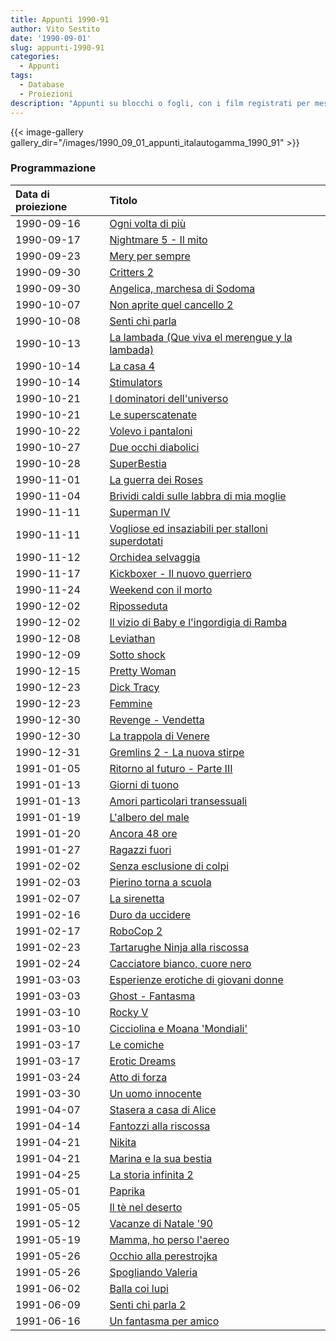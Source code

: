 ```yaml
---
title: Appunti 1990-91
author: Vito Sestito
date: '1990-09-01'
slug: appunti-1990-91
categories:
  - Appunti
tags:
  - Database
  - Proiezioni
description: "Appunti su blocchi o fogli, con i film registrati per mese. Riportano gli incassi dei film quando disponibili."
---
```

{{< image-gallery gallery_dir="/images/1990_09_01_appunti_italautogamma_1990_91" >}}

### Programmazione

|Data di proiezione |Titolo                                           |
|:------------------|:------------------------------------------------|
|1990-09-16         |[Ogni volta di più](https://www.imdb.com/title/tt7344680/)|
|1990-09-17         |[Nightmare 5 - Il mito](https://www.imdb.com/title/tt0097981/)|
|1990-09-23         |[Mery per sempre](https://www.imdb.com/title/tt0097870/)|
|1990-09-30         |[Critters 2](https://www.imdb.com/title/tt0094919/)|
|1990-09-30         |[Angelica, marchesa di Sodoma](https://www.imdb.com/title/tt1233204/)|
|1990-10-07         |[Non aprite quel cancello 2](https://www.imdb.com/title/tt0099636/)|
|1990-10-08         |[Senti chi parla](https://www.imdb.com/title/tt0097778/)|
|1990-10-13         |[La lambada (Que viva el merengue y la lambada)](https://www.imdb.com/title/tt0390408/)|
|1990-10-14         |[La casa 4](https://www.imdb.com/title/tt0096453/)|
|1990-10-14         |[Stimulators](https://www.imdb.com/title/tt0196119/)|
|1990-10-21         |[I dominatori dell'universo](https://www.imdb.com/title/tt0093507/)|
|1990-10-21         |[Le superscatenate](https://www.imdb.com/title/tt0098648/)|
|1990-10-22         |[Volevo i pantaloni](https://www.imdb.com/title/tt0100886/)|
|1990-10-27         |[Due occhi diabolici](https://www.imdb.com/title/tt0100827/)|
|1990-10-28         |[SuperBestia](https://www.imdb.com/title/tt0178841/)|
|1990-11-01         |[La guerra dei Roses](https://www.imdb.com/title/tt0098621/)|
|1990-11-04         |[Brividi caldi sulle labbra di mia moglie](https://www.imdb.com/title/tt0382029/)|
|1990-11-11         |[Superman IV](https://www.imdb.com/title/tt0094074/)|
|1990-11-11         |[Vogliose ed insaziabili per stalloni superdotati](https://www.imdb.com/title/tt0147245/)|
|1990-11-12         |[Orchidea selvaggia](https://www.imdb.com/title/tt0100934/)|
|1990-11-17         |[Kickboxer - Il nuovo guerriero](https://www.imdb.com/title/tt0097659/)|
|1990-11-24         |[Weekend con il morto](https://www.imdb.com/title/tt0098627/)|
|1990-12-02         |[Riposseduta](https://www.imdb.com/title/tt0100475/)|
|1990-12-02         |[Il vizio di Baby e l'ingordigia di Ramba](https://www.imdb.com/title/tt0216379/)|
|1990-12-08         |[Leviathan](https://www.imdb.com/title/tt0097737/)|
|1990-12-09         |[Sotto shock](https://www.imdb.com/title/tt0098320/)|
|1990-12-15         |[Pretty Woman](https://www.imdb.com/title/tt0100405/)|
|1990-12-23         |[Dick Tracy](https://www.imdb.com/title/tt0099422/)|
|1990-12-23         |[Femmine](https://www.imdb.com/title/tt15752988/)|
|1990-12-30         |[Revenge - Vendetta](https://www.imdb.com/title/tt0100485/)|
|1990-12-30         |[La trappola di Venere](https://www.imdb.com/title/tt0096372/)|
|1990-12-31         |[Gremlins 2 - La nuova stirpe](https://www.imdb.com/title/tt0099700/)|
|1991-01-05         |[Ritorno al futuro - Parte III](https://www.imdb.com/title/tt0099088/)|
|1991-01-13         |[Giorni di tuono](https://www.imdb.com/title/tt0099371/)|
|1991-01-13         |[Amori particolari transessuali](https://www.imdb.com/title/tt2321179/)|
|1991-01-19         |[L'albero del male](https://www.imdb.com/title/tt0099710/)|
|1991-01-20         |[Ancora 48 ore](https://www.imdb.com/title/tt0099044/)|
|1991-01-27         |[Ragazzi fuori](https://www.imdb.com/title/tt0100454/)|
|1991-02-02         |[Senza esclusione di colpi](https://www.imdb.com/title/tt0092675/)|
|1991-02-03         |[Pierino torna a scuola](https://www.imdb.com/title/tt0100365/)|
|1991-02-07         |[La sirenetta](https://www.imdb.com/title/tt0097757/)|
|1991-02-16         |[Duro da uccidere](https://www.imdb.com/title/tt0099739/)|
|1991-02-17         |[RoboCop 2](https://www.imdb.com/title/tt0100502/)|
|1991-02-23         |[Tartarughe Ninja alla riscossa](https://www.imdb.com/title/tt0100758/)|
|1991-02-24         |[Cacciatore bianco, cuore nero](https://www.imdb.com/title/tt0100928/)|
|1991-03-03         |[Esperienze erotiche di giovani donne](https://www.imdb.com/title/tt0068989/)|
|1991-03-03         |[Ghost - Fantasma](https://www.imdb.com/title/tt0099653/)|
|1991-03-10         |[Rocky V](https://www.imdb.com/title/tt0100507/) |
|1991-03-10         |[Cicciolina e Moana 'Mondiali'](https://www.imdb.com/title/tt0099267/)|
|1991-03-17         |[Le comiche](https://www.imdb.com/title/tt0099293/)|
|1991-03-17         |[Erotic Dreams](https://www.imdb.com/title/tt0129909/)|
|1991-03-24         |[Atto di forza](https://www.imdb.com/title/tt0100802/)|
|1991-03-30         |[Un uomo innocente](https://www.imdb.com/title/tt0097579/)|
|1991-04-07         |[Stasera a casa di Alice](https://www.imdb.com/title/tt0100683/)|
|1991-04-14         |[Fantozzi alla riscossa](https://www.imdb.com/title/tt0099545/)|
|1991-04-21         |[Nikita](https://www.imdb.com/title/tt0100263/)  |
|1991-04-21         |[Marina e la sua bestia](https://www.imdb.com/title/tt0390227/)|
|1991-04-25         |[La storia infinita 2](https://www.imdb.com/title/tt0100240/)|
|1991-05-01         |[Paprika](https://www.imdb.com/title/tt0098063/) |
|1991-05-05         |[Il tè nel deserto](https://www.imdb.com/title/tt0100594/)|
|1991-05-12         |[Vacanze di Natale '90](https://www.imdb.com/title/tt0129511/)|
|1991-05-19         |[Mamma, ho perso l'aereo](https://www.imdb.com/title/tt0099785/)|
|1991-05-26         |[Occhio alla perestrojka](https://www.imdb.com/title/tt0129271/)|
|1991-05-26         |[Spogliando Valeria](https://www.imdb.com/title/tt0096959/)|
|1991-06-02         |[Balla coi lupi](https://www.imdb.com/title/tt0099348/)|
|1991-06-09         |[Senti chi parla 2](https://www.imdb.com/title/tt0100050/)|
|1991-06-16         |[Un fantasma per amico](https://www.imdb.com/title/tt0099750/)|

